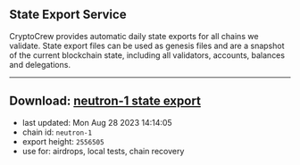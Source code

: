## State Export Service
CryptoCrew provides automatic daily state exports for all chains we validate. State export files can be used as genesis files and are a snapshot of the current blockchain state, including all validators, accounts, balances and delegations.

---
**Download: [neutron-1 state export](https://dl.ccvalidators.com/SERVICE/neutron/neutron-1_export_2556505.json)**
---

- last updated: Mon Aug 28 2023 14:14:05
- chain id: `neutron-1`
- export height: `2556505`
- use for: airdrops, local tests, chain recovery
